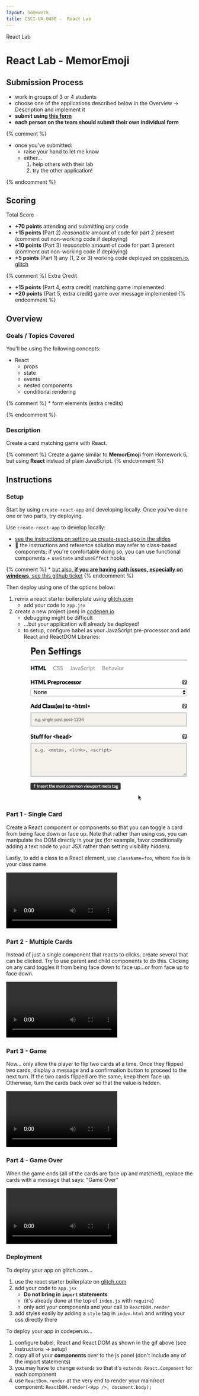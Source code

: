 ```yaml
---
layout: homework
title: CSCI-UA.0480 -  React Lab
---
```



<div class="panel panel-default">
  <div class="panel-heading">React Lab</div>
  <div class="panel-body" markdown="block">

# React Lab - MemorEmoji 

## Submission Process

* work in groups of 3 or 4 students
* choose one of the applications described below in the Overview &rarr; Description and implement it
* __submit using [this form](https://forms.gle/qM5uzeQmrMfJtQXcA)__
* __each person on the team should submit their own individual form__

{% comment %}
* once you've submitted:
    * raise your hand to let me know
    * either...
        1. help others with their lab
        2. try the other application!

{% endcomment %}

## Scoring

Total Score


* __+70 points__ attending and submitting _any_ code
* __+15 points__ (Part 2) _reasonable_ amount of code for part 2 present (comment out non-working code if deploying)
* __+10 points__ (Part 3) _reasonable_ amount of code for part 3 present (comment out non-working code if deploying)
* __+5 points__ (Part 1) any (1, 2 or 3) working code deployed on [codepen.io](https://codepen.io), [glitch](glitch.com)

{% comment %}
Extra Credit 

* __+15 points__ (Part 4, extra credit) matching game implemented 
* __+20 points__ (Part 5, extra credit) game over message implemented
{% endcomment %}

## Overview

### Goals / Topics Covered

You'll be using the following concepts:

* React
    * props
    * state
    * events
    * nested components
    * conditional rendering

{% comment %}
    * form elements (extra credits)

{% endcomment %}


### Description

Create a card matching game with React.

{% comment %}
Create a game similar to  __MemorEmoji__ from  Homework 6, but using __React__ instead of plain JavaScript.
{% endcomment %}

## Instructions

### Setup

Start by using `create-react-app` and developing locally. Once you've done one or two parts, try deploying. 

Use `create-react-app` to develop locally:

* [see the instructions on setting up create-react-app in the slides](../slides/26/react-state-parent.html#/15)
* 👀 the instructions and reference solution may refer to class-based components; if you're comfortable doing so, you can use functional components + `useState` and `useEffect` hooks


{% comment %}
    * [but also, __if you are having path issues, especially on windows__, see this github ticket](https://github.com/facebookincubator/create-react-app/issues/138#issuecomment-334316575)
{% endcomment %}

Then deploy using one of the options below:

1. remix a react starter boilerplate using [glitch.com](https://glitch.com/edit/#!/remix/starter-react)
    * add your code to `app.jsx`
2. create a new project (pen) in [codepen.io](https://codepen.io)
    * debugging might be difficult
    * ...but your application will already be deployed!
    * to setup, configure babel as your JavaScript pre-processor and add React and ReactDOM Libraries:
        <br>
        ![codepen](../resources/img/codepen.gif)

### Part 1 - Single Card

Create a React component or components so that you can toggle a card from being face down or face up. Note that rather than using css, you can manipulate the DOM directly in your jsx (for example, favor conditionally adding a text node to your JSX rather than setting visibility hidden). 

Lastly, to add a class to a React element, use `className=foo`, where `foo` is is your class name.

<video controls>
    <source src="../resources/video/lab08-1.webm" type="video/webm">
    Sorry, your browser doesn't support embedded videos.
</video>

### Part 2 - Multiple Cards

Instead of just a single component that reacts to clicks, create several that can be clicked. Try to use parent and child components to do this. Clicking on any card toggles it from being face down to face up...or from face up to face down. 

<video controls>
    <source src="../resources/video/lab08-2.webm" type="video/webm">
    Sorry, your browser doesn't support embedded videos.
</video>

### Part 3 - Game

Now... only allow the player to flip two cards at a time. Once they flipped two cards, display a message and a confirmation button to proceed to the next turn. If the two cards flipped are the same, keep them face up. Otherwise, turn the cards back over so that the value is hidden.

<video controls>
    <source src="../resources/video/lab08-3.webm" type="video/webm">
    Sorry, your browser doesn't support embedded videos.
</video>

### Part 4 - Game Over

When the game ends (all of the cards are face up and matched), replace the cards with a message that says: "Game Over"

<video controls>
    <source src="../resources/video/lab08-4.webm" type="video/webm">
    Sorry, your browser doesn't support embedded videos.
</video>


### Deployment

To deploy your app on glitch.com... 

1. use the react starter boilerplate on [glitch.com](https://glitch.com/edit/#!/remix/starter-react)
2. add your code to `app.jsx`
	* __Do not bring in `import` statements__
    * (it's already done at the top of `index.js` with `require`)
    * only add your components and your call to `ReactDOM.render`
3. add styles easily by adding a `style` tag in `index.html` and writing your css directly there

To deploy your app in codepen.io...

1. configure babel, React and React DOM as shown in the gif above (see Instructions &rarr; setup)
2. copy all of your __components__ over to the js panel (don't include any of the import statements)
3. you may have to change `extends` so that it's `extends React.Component` for each component
4. use ```ReactDom.render``` at the very end to render your main/root component:
    ```ReactDOM.render(<App />, document.body);```

